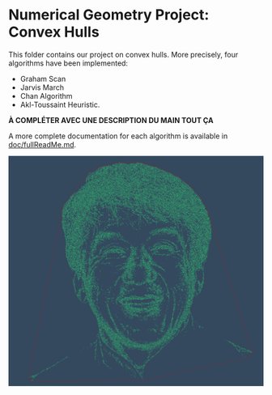 Numerical Geometry Project: Convex Hulls
========================================

This folder contains our project on convex hulls.
More precisely, four algorithms have been implemented:
 * Graham Scan
 * Jarvis March
 * Chan Algorithm
 * Akl-Toussaint Heuristic.

**À COMPLÉTER AVEC UNE DESCRIPTION DU MAIN TOUT ÇA**

A more complete documentation for each algorithm is available in [doc/fullReadMe.md](doc/fullReadMe.md).

![](doc/chan.jpg)


<!--
It should contain:
 * this file (**README.md**)
 * the description of the structure of the program in **CMakeLists.txt**
 * a **src** directory containing the the source code of your program
 * a **doc** directory containing more documentation
 * a **deps** directory containing the BOV library

See [doc/COMPILING.md](doc/COMPILING.md) for a step by step tutorial
on how to build the program.

See [doc/tutorial.md](doc/tutorial.md) for a step by step tutorial on
how to use the BOV library.

See [deps/BOV/include/BOV.h](deps/BOV/include/BOV.h)
for help on the BOV library functions.

See [deps/BOV/examples/](deps/BOV/examples/) for more
examples using the BOV library

-->
